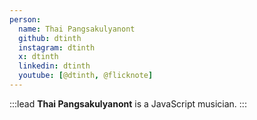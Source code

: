 ```yaml
---
person:
  name: Thai Pangsakulyanont
  github: dtinth
  instagram: dtinth
  x: dtinth
  linkedin: dtinth
  youtube: [@dtinth, @flicknote]
---
```


:::lead
**Thai Pangsakulyanont** is a JavaScript musician.
:::